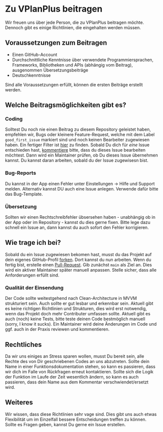 # Zu VPlanPlus beitragen
Wir freuen uns über jede Person, die zu VPlanPlus beitragen möchte. Dennoch gibt es einige Richtlinien, die eingehalten werden müssen.

## Voraussetzungen zum Beitragen
- Einen GitHub-Account
- Durchschnittliche Kenntnisse über verwendete Programmiersprachen, Frameworks, Bibliotheken und APIs (abhängig vom Beitrag), ausgenommen Übersetzungsbeiträge
- Deutschkenntnisse

Sind alle Voraussetzungen erfüllt, können die ersten Beiträge erstellt werden.

## Welche Beitragsmöglichkeiten gibt es?
### Coding
Solltest Du noch nie einen Beitrag zu diesem Repository geleistet haben, empfehlen wir, Bugs oder kleinere Feature-Request, welche mit dem Label `good_first_issue` markiert sind und noch keinen Bearbeiter zugewiesen haben. Ein fertiger Filter ist [hier](https://github.com/VPlanPlus-Project/VPlanPlus/issues?q=is%3Aissue+is%3Aopen+label%3A%22good+first+issue%22) zu finden.
Sobald Du dich für *eine* Issue entschieden hast, <ins>kommentiere</ins> bitte, dass du dieses Issue bearbeiten möchtest. Dann wird ein Maintainer prüfen, ob Du dieses Issue übernehmen kannst. Du kannst daran arbeiten, sobald du der Issue zugewisesn bist.

### Bug-Reports
Du kannst in der App einen Fehler unter Einstellungen -> Hilfe und Support melden. Alternativ kannst DU auch eine Issue anlegen. Verwende dafür bitte das Bug-Template.

### Übersetzung
Sollten wir einen Rechtschreibfehler übsersehen haben - unabhängig ob in der App oder im Repository - kannst du dies gerne fixen. Bitte lege dazu schnell ein Issue an, dann kannst du auch sofort den Fehler korrigieren.

## Wie trage ich bei?
Sobald du ein Issue zugewiesen bekomen hast, musst du das Projekt auf dein eigenes GitHub-Profil [forken](https://docs.github.com/de/pull-requests/collaborating-with-pull-requests/working-with-forks/fork-a-repo). Dort kannst du nun arbeiten. Wenn du fertig bist, erstelle einen [Pull-Request](https://docs.github.com/de/pull-requests/collaborating-with-pull-requests/proposing-changes-to-your-work-with-pull-requests/about-pull-requests).
Gib zunächst `main` als Ziel an. Dies wird ein aktiver Maintainer später manuell anpassen. Stelle sicher, dass alle Anforderungen erfüllt sind.

### Qualität der Einsendung
Der Code sollte weitestgehend nach Clean-Architecture in MVVM strukturiert sein. Auch sollte er gut lesbar und erkennbar sein. Aktuell gibt es keine richtigen Richtlinien und Strukturen, dies wird erst notwendig, wenn das Projekt doch mehr Contributer umfassen sollte.
Aktuell gibt es auch (noch) keine Tests, bitte teste deinen Code bestmöglich manuell (sorry, I know it sucks). Ein Maintainer wird deine Änderungen im Code und ggf. auch in der Praxis reviewen und kommentieren.

## Rechtliches
Da wir uns einiges an Stress sparen wollen, musst Du bereit sein, alle Rechte des von Dir geschriebenen Codes an uns abzutreten. Sollte dein Name in einer Funktionsdokumentation stehen, so kann es passieren, dass wir dich im Falle von Rückfragen erneut kontaktieren.
Sollte sich die Logik der Funktion im Laufe der Zeit wesentlich ändern, so kann es auch passieren, dass dein Name aus dem Kommentar verschwiendet/ersetzt wird.

## Weiteres
Wir wissen, dass diese Richtlinien sehr vage sind. Dies gibt uns auch etwas Flexibilität um im Einzelfall bessere Entscheidungen treffen zu können. Sollte es Fragen geben, kannst Du gerne ein Issue erstellen.

